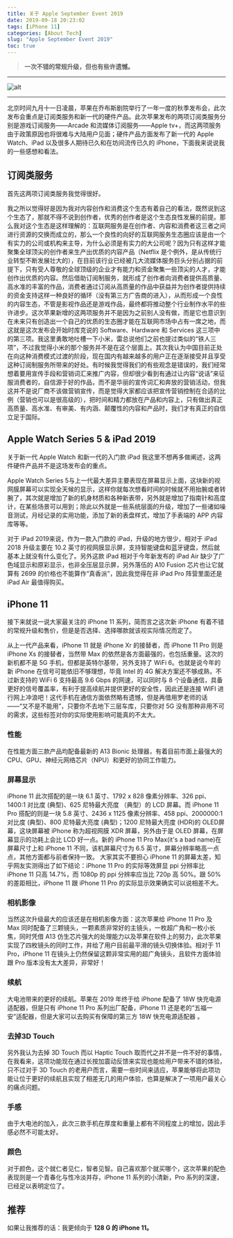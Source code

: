 ```yaml
---
title: 关于 Apple September Event 2019
date: 2019-09-18 20:23:02
tags: [iPhone 11]
categories: [About Tech]
slug: "Apple September Event 2019"
toc: true
---
```


> **一次不错的常规升级，但也有些许遗憾。**

<!--more-->

---

![alt](https://i.loli.net/2019/10/08/elm7juJa6PKRc4o.jpg "Unsplash")

---

北京时间九月十一日凌晨，苹果在乔布斯剧院举行了一年一度的秋季发布会，此次发布会重点是订阅类服务和新一代的硬件产品。此次苹果发布的两项订阅类服务分别是游戏订阅服务——Arcade 和流媒体订阅服务——Apple tv+，而这两项服务由于政策原因也将很难与大陆用户见面；硬件产品方面发布了新一代的 Apple Watch、iPad 以及很多人期待已久和在坊间流传已久的 iPhone，下面我来说说我的一些感想和看法。

## 订阅类服务

首先这两项订阅类服务我觉得很好。

我之所以觉得好是因为我对内容创作和消费这个生态有着自己的看法，既然说到这个生态了，那就不得不说到创作者，优秀的创作者是这个生态良性发展的前提。那么我对这个生态是这样理解的：互联网服务是在创作者、内容和消费者这三者之间进行资源的交换而成立的，那么一个良性的向好的互联网服务生态圈应该是由一个有实力的公司或机构来主导，为什么必须是有实力的大公司呢？因为只有这样才能聚集全球顶尖的创作者来生产出优质的内容产品（Netflix 是个例外，是从传统行业转型不断发展壮大的），在目前该行业已经被几大流媒体服务巨头分别占据的前提下，只有受人尊敬的全球顶级的企业才有能力和资金聚集一些顶尖的人才，才能创作出优质的内容。然后借助订阅制服务，就形成了创作者向消费者提供高质量、高水准的丰富的作品，消费者通过订阅从高质量的作品中获益并为创作者提供持续的资金支持这样一种良好的循环（没有第三方广告商的进入），从而形成一个良性的内容生态，不管是影视作品还是游戏作品，最终都将推动整个行业制作水平的些许进步。这次苹果新增的这两项服务并不是因为之前别人没有做，而是它也意识到在未来只有创造出一个自己的优质的生态圈才能在互联网市场中占有一席之地，而这就是这次发布会开始时库克说的 Software、Hardware 和 Services 这三项中的第三项。我这里勇敢地吐槽一下小米，雷总说他们之前也提过类似的“铁人三项”，不过我觉得小米的那个服务并不是在这个层面上。其次我认为中国目前正处在向这种消费模式过渡的阶段，现在国内有越来越多的用户正在逐渐接受并且享受这种订阅制服务所带来的好处。有时候我觉得我们的有些观念是错误的，我们经常想着要用宣传手段和营销词汇来推广内容，但却很少看到有通过让内容“说话”来征服消费者的，自信源于好的作品，而不是华丽的宣传词汇和奔放的营销活动，但我这并不是说厂商不该做营销宣传，而是觉得大家都应该把宣传营销控制在合适的比例（营销也可以是很高级的），把时间和精力都放在产品和内容上，只有做出真正高质量、高水准、有审美、有内涵、颠覆性的内容和产品时，我们才有真正的自信立足于国际。

## Apple Watch Series 5 & iPad 2019

关于新一代 Apple Watch 和新一代的入门款 iPad 我这里不想再多做阐述，这两件硬件产品并不是这场发布会的重点。

Apple Watch Series 5与上一代最大差异主要表现在屏幕显示上面，这块新的视网膜屏幕可以实现全天候的显示，这样你就每次想看时间的时候就不用抬腕或者转腕了，其次就是增加了新的机身材质和各种新表带，另外就是增加了指南针和高度计，在某些场景可以用到；除此以外就是一些系统层面的升级，增加了一些诸如噪音测试，月经记录的实用功能，添加了新的表盘样式，增加了手表端的 APP 内容库等等。

对于 iPad 2019来说，作为一款入门款的 iPad，升级的地方很少，相对于 iPad 2018 升级主要在 10.2 英寸的视网膜显示屏，支持智能键盘和蓝牙键盘，然后就基本上就没有什么变化了。另外这款 iPad 相对于今年新发布的 iPad Air 缺少了广色域显示和原彩显示，也非全压层显示屏，另外落伍的 A10 Fusion 芯片也让它就算有 2699 的价格也不能算作“真香派”，因此我觉得在非 iPad Pro 阵营里面还是 iPad Air 最值得购买。

## iPhone 11

接下来就说一说大家最关注的 iPhone 11 系列，简而言之这次新 iPhone 有着不错的常规升级和售价，但是是否选择、选择哪款就该视实际情况而定了。

从上一代产品来看，iPhone 11 就是 iPhone Xr 的接替者，而 iPhone 11 Pro 则是 iPhone Xs 的接替者，当然带 Max 的依然是各方面最强的，也包括重量。这次的新机都不是 5G 手机，但都是英特尔基带，另外支持了 WiFi 6。也就是说今年的新 iPhone 在信号可能依旧不够理想，毕竟 Intel 的 4G 解决方案还不够成熟，不过新支持的 WiFi 6 支持最高 9.6 Gbps 的网速，可以同时与 8 个设备通信，具备更好的信号覆盖率，有利于提高续航并提供更好的安全性，因此还是连接 WIFI 进行网上冲浪吧！这代手机在通信方面依然略有遗憾，但是再借用罗老师的话——“又不是不能用”，只要你不去地下三层车库，只要你对 5G 没有那种非用不可的需求，这些标签对你的实际使用影响可能真的不太大。

### 性能

在性能方面三款产品均配备最新的 A13 Bionic 处理器，有着目前市面上最强大的 CPU、GPU、神经元网络芯片（NPU）和更好的协同工作能力。

### 屏幕显示

iPhone 11 此次搭配的是一块 6.1 英寸、1792 x 828 像素分辨率、326 ppi、1400:1 对比度 (典型)、625 尼特最大亮度 （典型）的 LCD 屏幕。而 iPhone 11 Pro 搭配的则是一块 5.8 英寸、2436 x 1125 像素分辨率、458 ppi、2000000:1 对比度 (典型)、800 尼特最大亮度 (典型)；1200 尼特最大亮度 (HDR)的 OLED屏幕，这块屏幕被 iPhone 称为超视网膜 XDR 屏幕，另外由于是 OLED 屏幕，在屏幕显示的功耗上会比 LCD 好一点。新的 iPhone 11 Pro Max(it's a bad name)在屏幕尺寸上和 iPhone 11 不同，该机屏幕尺寸为 6.5 英寸，屏幕分辨率略高一点点，其他方面都与前者保持一致。 大家其实不要担心 iPhone 11 的屏幕太差，知乎网友实测得出了如下结论：iPhone 11 Pro 的实际等效屏显 ppi 分辨率比 iPhone 11 只高 14.7%，而 1080p 的 ppi 分辨率应当比 720p 高 50%。跟 50% 的差距相比，iPhone 11 跟 iPhone 11 Pro 的实际显示效果确实可以说相差不大。

### 相机影像

当然这次升级最大的应该还是在相机影像方面：这次苹果给 iPhone 11 Pro 及 Max 同时配备了三颗镜头，一颗素质非常好的主镜头，一枚超广角和一枚小长焦，同时凭借 A13 仿生芯片强大的处理能力以及苹果在软件上的努力，此次苹果实现了四枚镜头的同时工作，并给了用户目前最平滑的镜头切换体验。相对于 11 Pro，iPhone 11 在镜头上仍然保留这颗非常实用的超广角镜头，且软件方面体验跟 Pro 版本没有太大差异，非常好！

### 续航

大电池带来的更好的续航。苹果在 2019 年终于给 iPhone 配备了 18W 快充电源适配器，但是只有 iPhone 11 Pro 系列出厂配备，iPhone 11 还是老的“五福一安”适配器，但是大家可以去购买有保障的第三方 18W 快充电源适配器 。

### 去掉3D Touch

另外我认为去掉 3D Touch 而以 Haptic Touch 取而代之并不是一件不好的事情，在我看来，这项功能现在通过长按加震动反馈来实现也能给用户带来不错的体验，只不过对于 3D Touch 的老用户而言，需要一些时间来适应，苹果能够将此项功能让位于更好的续航且实现了相差无几的用户体验，也算是解决了一项用户最关心的痛点问题。

### 手感

由于大电池的加入，此次三款手机在厚度和重量上都有不同程度上的增加，因此手感必然不可能太好。

### 颜色

对于颜色，这个就仁者见仁，智者见智。自己喜欢那个就买哪个，这次苹果的配色表现则是一个青春化与性冷淡并存，iPhone 11 系列的小清新，Pro 系列的深邃，已经足以表明定位了。

## 推荐

如果让我推荐的话：我更倾向于 **128 G 的 iPhone 11。**